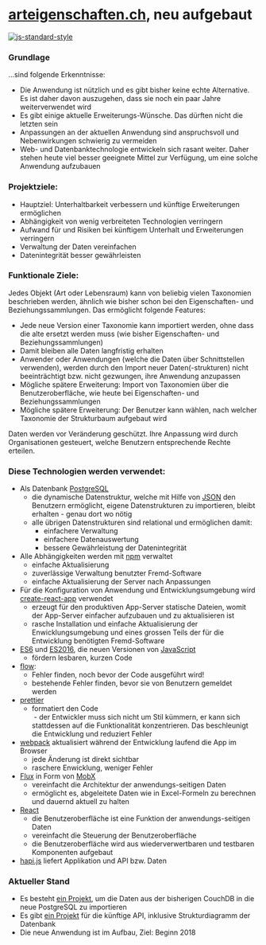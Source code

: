 # [arteigenschaften.ch](http://arteigenschaften.ch), neu aufgebaut

[![js-standard-style](https://img.shields.io/badge/license-ISC-brightgreen.svg)](https://github.com/barbalex/gs/blob/master/license.md)

### Grundlage
...sind folgende Erkenntnisse:

-	Die Anwendung ist nützlich und es gibt bisher keine echte Alternative. Es ist daher davon auszugehen, dass sie noch ein paar Jahre weiterverwendet wird
-	Es gibt einige aktuelle Erweiterungs-Wünsche. Das dürften nicht die letzten sein
-	Anpassungen an der aktuellen Anwendung sind anspruchsvoll und Nebenwirkungen schwierig zu vermeiden
-	Web- und Datenbanktechnologie entwickeln sich rasant weiter. Daher stehen heute viel besser geeignete Mittel zur Verfügung, um eine solche Anwendung aufzubauen

### Projektziele:
-	Hauptziel: Unterhaltbarkeit verbessern und künftige Erweiterungen ermöglichen
-	Abhängigkeit von wenig verbreiteten Technologien verringern
-	Aufwand für und Risiken bei künftigem Unterhalt und Erweiterungen verringern
-	Verwaltung der Daten vereinfachen
-	Datenintegrität besser gewährleisten

### Funktionale Ziele:
Jedes Objekt (Art oder Lebensraum) kann von beliebig vielen Taxonomien beschrieben werden, ähnlich wie bisher schon bei den Eigenschaften- und Beziehungssammlungen. Das ermöglicht folgende Features:
-	Jede neue Version einer Taxonomie kann importiert werden, ohne dass die alte ersetzt werden muss (wie bisher Eigenschaften- und Beziehungssammlungen)
-	Damit bleiben alle Daten langfristig erhalten
-	Anwender oder Anwendungen (welche die Daten über Schnittstellen verwenden), werden durch den Import neuer Daten(-strukturen) nicht beeinträchtigt bzw. nicht gezwungen, ihre Anwendung anzupassen
-	Mögliche spätere Erweiterung: Import von Taxonomien über die Benutzeroberfläche, wie heute bei Eigenschaften- und Beziehungssammlungen
-	Mögliche spätere Erweiterung: Der Benutzer kann wählen, nach welcher Taxonomie der Strukturbaum aufgebaut wird

Daten werden vor Veränderung geschützt. Ihre Anpassung wird durch Organisationen gesteuert, welche Benutzern entsprechende Rechte erteilen.


### Diese Technologien werden verwendet:

- Als Datenbank [PostgreSQL](https://www.postgresql.org)
  - die dynamische Datenstruktur, welche mit Hilfe von [JSON](https://de.wikipedia.org/wiki/JavaScript_Object_Notation) den Benutzern ermöglicht, eigene Datenstrukturen zu importieren, bleibt erhalten - genau dort wo nötig
  - alle übrigen Datenstrukturen sind relational und ermöglichen damit:
     - einfachere Verwaltung
     - einfachere Datenauswertung
     - bessere Gewährleistung der Datenintegrität
- Alle Abhängigkeiten werden mit [npm](https://www.npmjs.com) verwaltet
  - einfache Aktualisierung
  - zuverlässige Verwaltung benutzter Fremd-Software
  - einfache Aktualisierung der Server nach Anpassungen
- Für die Konfiguration von Anwendung und Entwicklungsumgebung wird [create-react-app](https://github.com/facebookincubator/create-react-app) verwendet
  - erzeugt für den produktiven App-Server statische Dateien, womit der App-Server einfacher aufzubauen und zu aktualisieren ist
  - rasche Installation und einfache Aktualisierung der Enwicklungsumgebung und eines grossen Teils der für die Entwicklung benötigten Fremd-Software
- [ES6](http://www.ecma-international.org/ecma-262/6.0/) und [ES2016](https://www.ecma-international.org/ecma-262/7.0/), die neuen Versionen von [JavaScript](http://en.wikipedia.org/wiki/JavaScript)
  - fördern lesbaren, kurzen Code
- [flow](https://flow.org):
  - Fehler finden, noch bevor der Code ausgeführt wird!
  - bestehende Fehler finden, bevor sie von Benutzern gemeldet werden
- [prettier](https://github.com/prettier/prettier)<br/>
  - formatiert den Code<br/>
  - der Entwickler muss sich nicht um Stil kümmern, er kann sich stattdessen auf die Funktionalität konzentrieren. Das beschleunigt die Entwicklung und reduziert Fehler
- [webpack](http://webpack.github.io) aktualisiert während der Entwicklung laufend die App im Browser
  - jede Änderung ist direkt sichtbar
  - raschere Enwicklung, weniger Fehler
- [Flux](http://facebook.github.io/flux) in Form von [MobX](https://mobx.js.org/)
  - vereinfacht die Architektur der anwendungs-seitigen Daten
  - ermöglicht es, abgeleitete Daten wie in Excel-Formeln zu berechnen und dauernd aktuell zu halten
- [React](https://facebook.github.io/react/index.html)
  - die Benutzeroberfläche ist eine Funktion der anwendungs-seitigen Daten
  - vereinfacht die Steuerung der Benutzeroberfläche
  - die Benutzeroberfläche wird aus wiederverwertbaren und testbaren Komponenten aufgebaut
- [hapi.js](http://hapijs.com) liefert Applikation und API bzw. Daten

### Aktueller Stand

- Es besteht [ein Projekt](https://github.com/barbalex/ae_import), um die Daten aus der bisherigen CouchDB in die neue PostgreSQL zu importieren
- Es gibt [ein Projekt](https://github.com/barbalex/ae_api) für die künftige API, inklusive Strukturdiagramm der Datenbank
- Die neue Anwendung ist im Aufbau, Ziel: Beginn 2018
